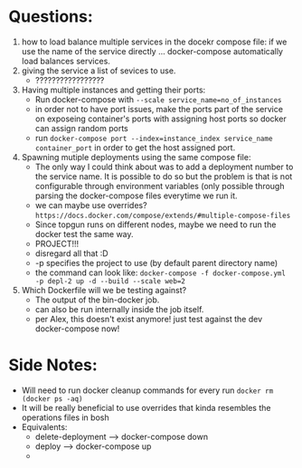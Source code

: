 # Questions:
 1. how to load balance multiple services in the docekr compose file: 
    if we use the name of the service directly ... docker-compose automatically load balances services.
 2. giving the service a list of sevices to use.
    - ?????????????????
 3. Having multiple instances and getting their ports:
    - Run docker-compose with `--scale service_name=no_of_instances`
    - in order not to have port issues, make the ports part of the service on exposeing container's ports with assigning host ports so docker can assign random ports
    - run `docker-compose port --index=instance_index service_name container_port` in order to get the host assigned port.
 4. Spawning mutiple deployments using the same compose file: 
    - The only way I could think about was to add a deployment number to the service name. It is possible to do so but the problem is that is not configurable through environment variables (only possible through parsing the docker-compose files everytime we run it.
    - we can maybe use overrides? `https://docs.docker.com/compose/extends/#multiple-compose-files`
    - Since topgun runs on different nodes, maybe we need to run the docker test the same way.
    - PROJECT!!!
    - disregard all that :D
    - -p specifies the project to use (by default parent directory name)
    - the command can look like: `docker-compose -f docker-compose.yml -p depl-2 up -d --build --scale web=2`
 5. Which Dockerfile will we be testing against?
    - The output of the bin-docker job.
    - can also be run internally inside the job itself.
    - per Alex, this doesn't exist anymore! just test against the dev docker-compose now!

# Side Notes: 
  * Will need to run docker cleanup commands for every run `docker rm (docker ps -aq)`
  * It will be really beneficial to use overrides that kinda resembles the operations files in bosh
  * Equivalents:
    * delete-deployment --> docker-compose down
    * deploy --> docker-compose up 
    * 
